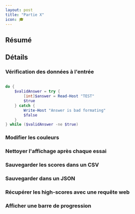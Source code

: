 ```yaml
---
layout: post
title: "Partie X"
icon: 🎓
---
```


## Résumé

## Détails

### Vérification des données à l'entrée

```powershell

do {
    $validAnswer = try {
        [int]$answer = Read-Host "TEST"
        $true
    } catch {
        Write-Host "Answer is bad formating"
        $false
    }
} while ($validAnswer -ne $true)

```

### Modifier les couleurs

### Nettoyer l'affichage après chaque essai

### Sauvegarder les scores dans un CSV

### Sauvegarder dans un JSON

### Récupérer les high-scores avec une requête web

### Afficher une barre de progression